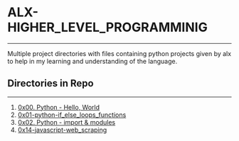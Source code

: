 # ALX-HIGHER_LEVEL_PROGRAMMINIG
---

Multiple project directories with files containing python projects given by alx to help in my learning and understanding of the language.

## Directories in Repo
---
1. [0x00. Python - Hello, World](https://github.com/Code-Addict01/alx-higher_level_programming/tree/master/0x00-python-hello_world)
2. [0x01-python-if_else_loops_functions](https://github.com/Code-Addict01/alx-higher_level_programming/tree/master/0x01-python-if_else_loops_functions)
3. [0x02. Python - import & modules](https://github.comm/Code-Addict01/alx-higher_level_programming/tree/master/0x02-python-import_modules)
4. [0x14-javascript-web_scraping](https://github.com/Code-Addict01/alx-higher_level_programming/tree/master/0x14-javascript-web_scrapping)
